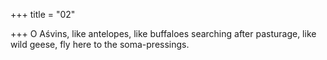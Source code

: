 +++
title = "02"

+++
O Aśvins, like antelopes, like buffaloes searching after pasturage, like wild geese, fly here to the soma-pressings.  